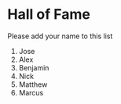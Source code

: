 # Hall of Fame
Please add your name to this list

1. Jose
2. Alex
3. Benjamin
4. Nick
5. Matthew
6. Marcus